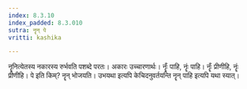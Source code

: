 ```yaml
---
index: 8.3.10
index_padded: 8.3.010
sutra: नॄन् पे
vritti: kashika

---
```

नॄनित्येतस्य नकारस्य रुर्भवति पशब्दे परतः। अकारः उच्चारणार्थः। नॄँः पाहि, नॄंः पाहि। नॄँः प्रीणीहि, नॄंः प्रीणीहि। पे इति किम्? नॄन् भोजयति। उभयथा इत्यपि केचिदनुवर्तयन्ति नॄन् पाहि इत्यपि यथा स्यात्।